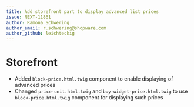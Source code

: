 ```yaml
---
title: Add storefront part to display advanced list prices
issue: NEXT-11861
author: Ramona Schwering
author_email: r.schwering@shopware.com 
author_github: leichteckig
---
```

# Storefront
* Added `block-price.html.twig` component to enable displaying of advanced prices 
* Changed `price-unit.html.twig` and `buy-widget-price.html.twig` to use `block-price.html.twig` component for displaying such prices
